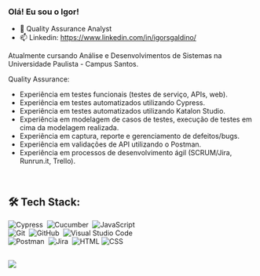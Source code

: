 ### Olá! Eu sou o Igor!

- 🎈 Quality Assurance Analyst
- 📫 Linkedin: https://www.linkedin.com/in/igorsgaldino/

<p>Atualmente cursando Análise e Desenvolvimentos de Sistemas na Universidade Paulista - Campus Santos. 

Quality Assurance: 
- Experiência em testes funcionais (testes de serviço, APIs, web).
- Experiência em testes automatizados utilizando Cypress.
- Experiência em testes automatizados utilizando Katalon Studio.
- Experiência em modelagem de casos de testes, execução de testes em cima da modelagem realizada.
- Experiência em captura, reporte e gerenciamento de defeitos/bugs. 
- Experiência em validações de API utilizando o Postman.
- Experiência em processos de desenvolvimento ágil (SCRUM/Jira, Runrun.it, Trello).

 <div style="display: inline_block"><br>
<!--   
  <img align="center" alt="Igor-Cucumber" height="30" width="30" src="https://avatars.githubusercontent.com/u/320565?s=200&v=4">
  <img align="center" alt="Igor-HTML" height="30" width="40" src="https://raw.githubusercontent.com/devicons/devicon/master/icons/html5/html5-original.svg">
  <img align="center" alt="Igor-CSS" height="30" width="40" src="https://raw.githubusercontent.com/devicons/devicon/master/icons/css3/css3-original.svg">
   -->
  
</div> 
  
 ## 🛠️ Tech Stack:
![Cypress](https://img.shields.io/badge/-Cypress-555?style=flat&logo=cypress)&nbsp;
![Cucumber](https://img.shields.io/badge/-Cucumber-555?style=flat&logo=cucumber)&nbsp;
![JavaScript](https://img.shields.io/badge/-JavaScript-555?style=flat&logo=javascript)\
![Git](https://img.shields.io/badge/-Git-555?style=flat&logo=git)&nbsp;
![GitHub](https://img.shields.io/badge/-GitHub-555?style=flat&logo=github)&nbsp;
![Visual Studio Code](https://img.shields.io/badge/-Visual%20Studio%20Code-555?style=flat&logo=visual-studio-code&logoColor=007ACC)&nbsp;\
![Postman](https://img.shields.io/badge/-Postman-555?style=flat&logo=postman)&nbsp;
![Jira](https://img.shields.io/badge/-Jira-555?style=flat&logo=jira)&nbsp;
![HTML](https://img.shields.io/badge/-HTML-555?style=flat&logo=html)
![CSS](https://img.shields.io/badge/-CSS-555?style=flat&logo=css)
 
 ##
  
 <div> 
  <a href="https://www.linkedin.com/in/igorsgaldino/" target="_blank"><img src="https://img.shields.io/badge/-LinkedIn-%230077B5?style=for-the-badge&logo=linkedin&logoColor=white" target="_blank"></a> 
 
</div>
